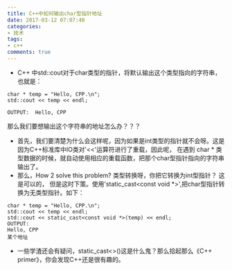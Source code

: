 ```yaml
---
title: C++中如何输出char型指针地址
date: 2017-03-12 07:07:40
categories:
- 技术
tags:
- c++
comments: true
---
```


+ C++ 中std::cout对于char类型的指针，将默认输出这个类型指向的字符串，也就是：
```
char * temp = "Hello, CPP.\n";
std::cout << temp << endl;

OUTPUT:  Hello, CPP
```
那么我们要想输出这个字符串的地址怎么办？？？
+ 首先，我们要清楚为什么会这样呢，因为如果是int类型的指针就不会呀。这是因为C++标准库中IO类对'<<'运算符进行了重载，因此呢， 在遇到 char * 类型数据的时候，就自动使用相应的重载函数，把那个char型指针指向的字符串输出了。
+ 那么，How 2 solve this problem? 类型转换呀，你把它转换为int型指针？ 这是可以的， 但是这时下策。使用'static_cast<const void *>',把char型指针转换为无类型指针。如下：
```
char * temp = "Hello, CPP.\n";
std::cout << temp << endl;
std::cout << static_cast<const void *>(temp) << endl;
OUTPUT:  
Hello, CPP
某个地址
```
+ 一些学渣还会有疑问，static_cast<>()这是什么鬼？那么拾起那么《C++ primer》，你会发现C++还是很有趣的。
